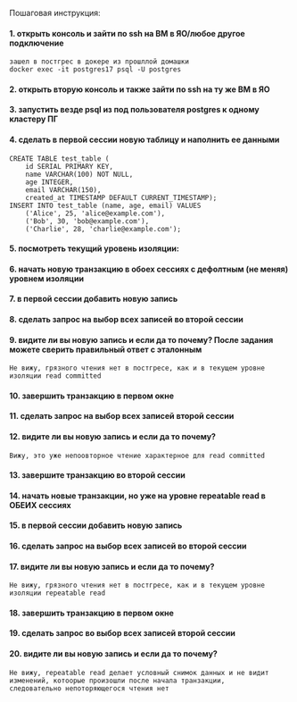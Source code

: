 Пошаговая инструкция:
#### 1. открыть консоль и зайти по ssh на ВМ в ЯО/любое другое подключение
    зашел в постгрес в докере из прошллой домашки
    docker exec -it postgres17 psql -U postgres
#### 2. открыть вторую консоль и также зайти по ssh на ту же ВМ в ЯО
#### 3. запустить везде psql из под пользователя postgres к одному кластеру ПГ
#### 4. сделать в первой сессии новую таблицу и наполнить ее данными
    CREATE TABLE test_table (
        id SERIAL PRIMARY KEY,
        name VARCHAR(100) NOT NULL,
        age INTEGER,
        email VARCHAR(150),
        created_at TIMESTAMP DEFAULT CURRENT_TIMESTAMP);
    INSERT INTO test_table (name, age, email) VALUES
        ('Alice', 25, 'alice@example.com'),
        ('Bob', 30, 'bob@example.com'),
        ('Charlie', 28, 'charlie@example.com');
#### 5. посмотреть текущий уровень изоляции:
#### 6. начать новую транзакцию в обоех сессиях с дефолтным (не меняя) уровнем изоляции
#### 7. в первой сессии добавить новую запись
#### 8. сделать запрос на выбор всех записей во второй сессии
#### 9. видите ли вы новую запись и если да то почему? После задания можете сверить правильный ответ с эталонным
    Не вижу, грязного чтения нет в постгресе, как и в текущем уровне изоляции read committed
#### 10. завершить транзакцию в первом окне
#### 11. сделать запрос на выбор всех записей второй сессии
#### 12. видите ли вы новую запись и если да то почему?
    Вижу, это уже непоовторное чтение характерное для read committed
#### 13. завершите транзакцию во второй сессии
#### 14. начать новые транзакции, но уже на уровне repeatable read в ОБЕИХ сессиях
#### 15. в первой сессии добавить новую запись
#### 16. сделать запрос на выбор всех записей во второй сессии
#### 17. видите ли вы новую запись и если да то почему?
    Не вижу, грязного чтения нет в постгресе, как и в текущем уровне изоляции repeatable read
#### 18. завершить транзакцию в первом окне
#### 19. сделать запрос во выбор всех записей второй сессии
#### 20. видите ли вы новую запись и если да то почему?
    Не вижу, repeatable read делает условный снимок данных и не видит изменений, котоорые произошли после начала транзакции, 
    следовательно непоторяющегося чтения нет
